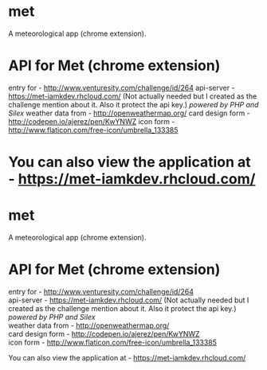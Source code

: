 # met
A meteorological app (chrome extension).

# API for Met (chrome extension)
entry for - http://www.venturesity.com/challenge/id/264
api-server - https://met-iamkdev.rhcloud.com/ (Not actually needed but I created as the challenge mention about it. Also it protect the api key.) *powered by PHP and Silex*
weather data from - http://openweathermap.org/
card design form - http://codepen.io/ajerez/pen/KwYNWZ
icon form - http://www.flaticon.com/free-icon/umbrella_133385

You can also view the application at - https://met-iamkdev.rhcloud.com/
=======
# met
A meteorological app (chrome extension).

# API for Met (chrome extension)
entry for - http://www.venturesity.com/challenge/id/264<br/>
api-server - https://met-iamkdev.rhcloud.com/ (Not actually needed but I created as the challenge mention about it. Also it protect the api key.) *powered by PHP and Silex*<br/>
weather data from - http://openweathermap.org/<br/>
card design form - http://codepen.io/ajerez/pen/KwYNWZ<br/>
icon form - http://www.flaticon.com/free-icon/umbrella_133385<br/>

You can also view the application at - https://met-iamkdev.rhcloud.com/

